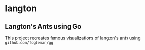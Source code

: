# langton
## Langton's Ants using Go

This project recreates famous visualizations of langton's ants using `github.com/fogleman/gg`
